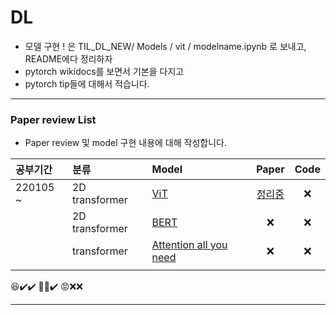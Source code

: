 # DL 
- 모델 구현 ! 은 TIL_DL_NEW/ Models / vit / modelname.ipynb 로 보내고, README에다 정리하자
- pytorch wikidocs를 보면서 기본을 다지고
- pytorch tip들에 대해서 적습니다.
---
### Paper review List 
- Paper review 및 model 구현 내용에 대해 작성합니다.

|공부기간|분류|Model|Paper|Code|
|:----|:----|:----|:---:|:------:|
|220105 ~|2D transformer|[ViT](https://arxiv.org/pdf/2010.11929.pdf)|[정리중](Models/ViT/README.md)|❌|
||2D transformer|[BERT](https://arxiv.org/abs/1810.04805)|❌|❌|
||transformer|[Attention all you need](https://arxiv.org/abs/1706.03762)|❌|❌|
||
😆✔️✔️
🙂❌✔️
😡❌❌

---
